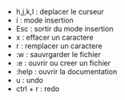 - h,j,k,l : deplacer le curseur
- i : mode insertion
- Esc : sortir du mode insertion
- x : effacer un caractere
- r : remplacer un caractere
- :w : sauvrgarder le fichier
- :e : ouvrir ou creer un fichier
- :help : ouvrir la documentation
- u : undo
- ctrl + r : redo
